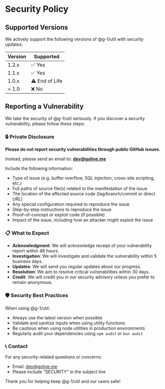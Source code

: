 # Security Policy

## Supported Versions

We actively support the following versions of @g-1/util with security updates:

| Version | Supported          |
| ------- | ------------------ |
| 1.2.x   | ✅ Yes             |
| 1.1.x   | ✅ Yes             |
| 1.0.x   | ⚠️ End of Life     |
| < 1.0   | ❌ No              |

## Reporting a Vulnerability

We take the security of @g-1/util seriously. If you discover a security vulnerability, please follow these steps:

### 🔒 Private Disclosure

**Please do not report security vulnerabilities through public GitHub issues.**

Instead, please send an email to: **dev@golive.me**

Include the following information:
- Type of issue (e.g. buffer overflow, SQL injection, cross-site scripting, etc.)
- Full paths of source file(s) related to the manifestation of the issue
- The location of the affected source code (tag/branch/commit or direct URL)
- Any special configuration required to reproduce the issue
- Step-by-step instructions to reproduce the issue
- Proof-of-concept or exploit code (if possible)
- Impact of the issue, including how an attacker might exploit the issue

### 📋 What to Expect

- **Acknowledgment**: We will acknowledge receipt of your vulnerability report within 48 hours.
- **Investigation**: We will investigate and validate the vulnerability within 5 business days.
- **Updates**: We will send you regular updates about our progress.
- **Resolution**: We aim to resolve critical vulnerabilities within 30 days.
- **Credit**: We will credit you in our security advisory unless you prefer to remain anonymous.

### 🛡️ Security Best Practices

When using @g-1/util:

- Always use the latest version when possible
- Validate and sanitize inputs when using utility functions
- Be cautious when using node utilities in production environments
- Regularly audit your dependencies using `npm audit` or `bun audit`

### 📞 Contact

For any security-related questions or concerns:
- Email: dev@golive.me
- Please include "SECURITY" in the subject line

Thank you for helping keep @g-1/util and our users safe!
